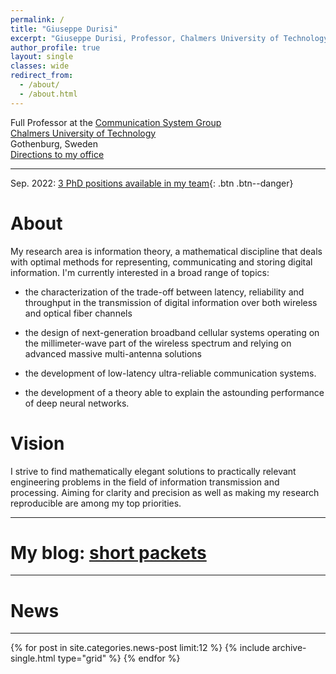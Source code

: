 ```yaml
---
permalink: /
title: "Giuseppe Durisi"
excerpt: "Giuseppe Durisi, Professor, Chalmers University of Technology, information theory, communication theory, machine learning"
author_profile: true
layout: single
classes: wide
redirect_from:
  - /about/
  - /about.html
---
```


Full Professor at the [Communication System Group](https://www.chalmers.se/en/staff/Pages/giuseppe-durisi.aspx)  
[Chalmers University of Technology](https://www.chalmers.se/sv/Sidor/default.aspx)    
Gothenburg, Sweden    
[Directions to my office](http://maps.google.com/maps/ms?ie=UTF&msa=0&msid=108483441345999380628.00049637fcf7f87e20bc4)

---
 Sep. 2022: [3 PhD positions available in my team](/vacancies){: .btn .btn--danger}


# About
My research area is information theory, a mathematical discipline that deals with optimal methods for representing, communicating and storing digital information.
I'm currently interested in a broad range of topics:

- the characterization of the trade-off between latency, reliability and throughput in the transmission of digital information over both wireless and optical fiber channels

- the design of next-generation broadband cellular systems operating on the millimeter-wave part of the wireless spectrum and relying on advanced massive multi-antenna solutions

- the development of  low-latency ultra-reliable communication systems.

- the development of a theory able to explain the astounding performance of deep neural networks.

# Vision
I strive  to find mathematically elegant solutions to practically relevant engineering problems in the field of information transmission and processing.  Aiming for clarity and precision as well as making my research reproducible are among  my top priorities.

---
# My blog: [short packets](/year-archive)
---
# News
---
<div class="grid__wrapper">
{% for post in site.categories.news-post limit:12 %}  
    {% include archive-single.html type="grid" %}
{% endfor %}
</div>
